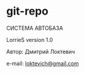 # git-repo
СИСТЕМА АВТОБАЗА

LorrieS version 1.0

Автор: Дмитрий Локтевич

e-mail: loktevich@gmail.com
#
